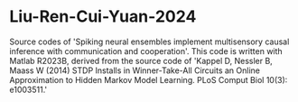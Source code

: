 # Liu-Ren-Cui-Yuan-2024
Source codes of 'Spiking neural ensembles implement multisensory causal inference with communication and cooperation'. This code is written with Matlab R2023B, derived from the source code of 'Kappel D, Nessler B, Maass W (2014) STDP Installs in Winner-Take-All Circuits an Online Approximation to Hidden Markov Model Learning. PLoS Comput Biol 10(3): e1003511.'
